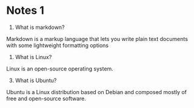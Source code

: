 # Notes 1

1. What is markdown?
   
Markdown is a markup language that lets you write plain text documents with some lightweight formatting options

1. What is Linux?
   
Linux is an open-source operating system.

3. What is Ubuntu?

Ubuntu is a Linux distribution based on Debian and composed mostly of free and open-source software.

